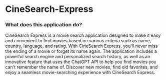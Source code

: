 # CineSearch-Express

### What does this application do?
CineSearch Express is a movie search application designed to make it easy and convenient to find movies based on various criteria such as name, country, language, and rating. With CineSearch Express, you'll never miss the ending of a movie or forget its name again. The application includes a powerful search engine and personalized search history, as well as an innovative feature that uses the ChatGPT API to help you find movies you can't remember the name of. Discover new movies, find old favorites, and enjoy a seamless movie-searching experience with CineSearch Express.

